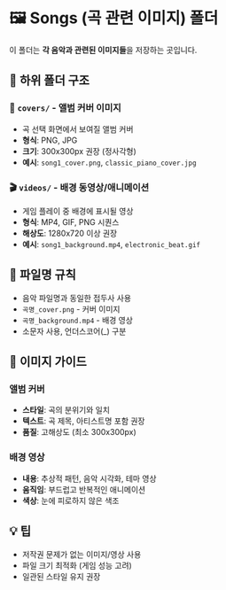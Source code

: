 # 🖼️ Songs (곡 관련 이미지) 폴더

이 폴더는 **각 음악과 관련된 이미지들**을 저장하는 곳입니다.

## 📁 하위 폴더 구조

### 📀 `covers/` - 앨범 커버 이미지

- 곡 선택 화면에서 보여질 앨범 커버
- **형식**: PNG, JPG
- **크기**: 300x300px 권장 (정사각형)
- **예시**: `song1_cover.png`, `classic_piano_cover.jpg`

### 🎬 `videos/` - 배경 동영상/애니메이션

- 게임 플레이 중 배경에 표시될 영상
- **형식**: MP4, GIF, PNG 시퀀스
- **해상도**: 1280x720 이상 권장
- **예시**: `song1_background.mp4`, `electronic_beat.gif`

## 📝 파일명 규칙

- 음악 파일명과 동일한 접두사 사용
- `곡명_cover.png` - 커버 이미지
- `곡명_background.mp4` - 배경 영상
- 소문자 사용, 언더스코어(\_) 구분

## 🎨 이미지 가이드

### 앨범 커버

- **스타일**: 곡의 분위기와 일치
- **텍스트**: 곡 제목, 아티스트명 포함 권장
- **품질**: 고해상도 (최소 300x300px)

### 배경 영상

- **내용**: 추상적 패턴, 음악 시각화, 테마 영상
- **움직임**: 부드럽고 반복적인 애니메이션
- **색상**: 눈에 피로하지 않은 색조

## 💡 팁

- 저작권 문제가 없는 이미지/영상 사용
- 파일 크기 최적화 (게임 성능 고려)
- 일관된 스타일 유지 권장
